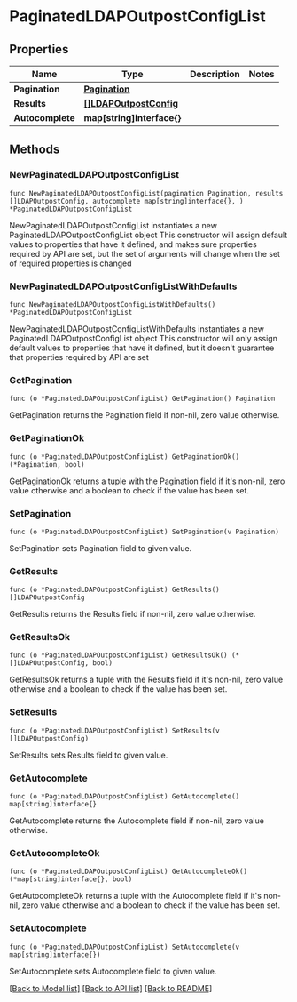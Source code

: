 # PaginatedLDAPOutpostConfigList

## Properties

Name | Type | Description | Notes
------------ | ------------- | ------------- | -------------
**Pagination** | [**Pagination**](Pagination.md) |  | 
**Results** | [**[]LDAPOutpostConfig**](LDAPOutpostConfig.md) |  | 
**Autocomplete** | **map[string]interface{}** |  | 

## Methods

### NewPaginatedLDAPOutpostConfigList

`func NewPaginatedLDAPOutpostConfigList(pagination Pagination, results []LDAPOutpostConfig, autocomplete map[string]interface{}, ) *PaginatedLDAPOutpostConfigList`

NewPaginatedLDAPOutpostConfigList instantiates a new PaginatedLDAPOutpostConfigList object
This constructor will assign default values to properties that have it defined,
and makes sure properties required by API are set, but the set of arguments
will change when the set of required properties is changed

### NewPaginatedLDAPOutpostConfigListWithDefaults

`func NewPaginatedLDAPOutpostConfigListWithDefaults() *PaginatedLDAPOutpostConfigList`

NewPaginatedLDAPOutpostConfigListWithDefaults instantiates a new PaginatedLDAPOutpostConfigList object
This constructor will only assign default values to properties that have it defined,
but it doesn't guarantee that properties required by API are set

### GetPagination

`func (o *PaginatedLDAPOutpostConfigList) GetPagination() Pagination`

GetPagination returns the Pagination field if non-nil, zero value otherwise.

### GetPaginationOk

`func (o *PaginatedLDAPOutpostConfigList) GetPaginationOk() (*Pagination, bool)`

GetPaginationOk returns a tuple with the Pagination field if it's non-nil, zero value otherwise
and a boolean to check if the value has been set.

### SetPagination

`func (o *PaginatedLDAPOutpostConfigList) SetPagination(v Pagination)`

SetPagination sets Pagination field to given value.


### GetResults

`func (o *PaginatedLDAPOutpostConfigList) GetResults() []LDAPOutpostConfig`

GetResults returns the Results field if non-nil, zero value otherwise.

### GetResultsOk

`func (o *PaginatedLDAPOutpostConfigList) GetResultsOk() (*[]LDAPOutpostConfig, bool)`

GetResultsOk returns a tuple with the Results field if it's non-nil, zero value otherwise
and a boolean to check if the value has been set.

### SetResults

`func (o *PaginatedLDAPOutpostConfigList) SetResults(v []LDAPOutpostConfig)`

SetResults sets Results field to given value.


### GetAutocomplete

`func (o *PaginatedLDAPOutpostConfigList) GetAutocomplete() map[string]interface{}`

GetAutocomplete returns the Autocomplete field if non-nil, zero value otherwise.

### GetAutocompleteOk

`func (o *PaginatedLDAPOutpostConfigList) GetAutocompleteOk() (*map[string]interface{}, bool)`

GetAutocompleteOk returns a tuple with the Autocomplete field if it's non-nil, zero value otherwise
and a boolean to check if the value has been set.

### SetAutocomplete

`func (o *PaginatedLDAPOutpostConfigList) SetAutocomplete(v map[string]interface{})`

SetAutocomplete sets Autocomplete field to given value.



[[Back to Model list]](../README.md#documentation-for-models) [[Back to API list]](../README.md#documentation-for-api-endpoints) [[Back to README]](../README.md)


